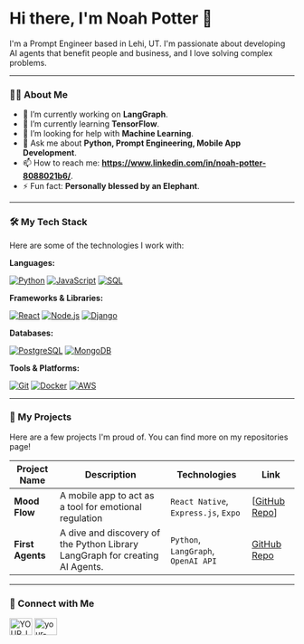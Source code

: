 # Hi there, I'm Noah Potter 👋

I'm a Prompt Engineer based in Lehi, UT. I'm passionate about developing AI agents that benefit people and business, and I love solving complex problems.

---

### 👨‍💻 About Me

-   🔭 I’m currently working on **LangGraph**.
-   🌱 I’m currently learning **TensorFlow**.
-   🤔 I’m looking for help with **Machine Learning**.
-   💬 Ask me about **Python, Prompt Engineering, Mobile App Development**.
-   📫 How to reach me: **https://www.linkedin.com/in/noah-potter-8088021b6/**.
-   ⚡ Fun fact: **Personally blessed by an Elephant**.

---

### 🛠️ My Tech Stack

Here are some of the technologies I work with:

**Languages:**
<p>
    <a href="#"><img alt="Python" src="https://img.shields.io/badge/Python-3776AB?style=for-the-badge&logo=python&logoColor=white"></a>
    <a href="#"><img alt="JavaScript" src="https://img.shields.io/badge/JavaScript-F7DF1E?style=for-the-badge&logo=javascript&logoColor=black"></a>
    <a href="#"><img alt="SQL" src="https://img.shields.io/badge/SQL-025E8C?style=for-the-badge&logo=microsoft-sql-server&logoColor=white"></a>
    </p>

**Frameworks & Libraries:**
<p>
    <a href="#"><img alt="React" src="https://img.shields.io/badge/React-61DAFB?style=for-the-badge&logo=react&logoColor=black"></a>
    <a href="#"><img alt="Node.js" src="https://img.shields.io/badge/Node.js-339933?style=for-the-badge&logo=nodedotjs&logoColor=white"></a>
    <a href="#"><img alt="Django" src="https://img.shields.io/badge/Django-092E20?style=for-the-badge&logo=django&logoColor=white"></a>
    </p>

**Databases:**
<p>
    <a href="#"><img alt="PostgreSQL" src="https://img.shields.io/badge/PostgreSQL-4169E1?style=for-the-badge&logo=postgresql&logoColor=white"></a>
    <a href="#"><img alt="MongoDB" src="https://img.shields.io/badge/MongoDB-47A248?style=for-the-badge&logo=mongodb&logoColor=white"></a>
    </p>

**Tools & Platforms:**
<p>
    <a href="#"><img alt="Git" src="https://img.shields.io/badge/Git-F05032?style=for-the-badge&logo=git&logoColor=white"></a>
    <a href="#"><img alt="Docker" src="https://img.shields.io/badge/Docker-2496ED?style=for-the-badge&logo=docker&logoColor=white"></a>
    <a href="#"><img alt="AWS" src="https://img.shields.io/badge/AWS-232F3E?style=for-the-badge&logo=amazon-aws&logoColor=white"></a>
    </p>

---

### 🚀 My Projects

Here are a few projects I'm proud of. You can find more on my repositories page!

| Project Name | Description | Technologies | Link |
|--------------|-------------|--------------|------|
| **Mood Flow** | A mobile app to act as a tool for emotional regulation | `React Native`, `Express.js`, `Expo` | [[GitHub Repo](https://github.com/nopot22/MoodFlow)] |
| **First Agents** | A dive and discovery of the Python Library LangGraph for creating AI Agents. | `Python`, `LangGraph`, `OpenAI API` | [GitHub Repo](https://github.com/nopot22/first_agents) |

---

### 🔗 Connect with Me

<p align="left">
<a href="[https://linkedin.com/in/noah-potter-8088021b6]" target="blank"><img align="center" src="https://raw.githubusercontent.com/rahuldkjain/github-profile-readme-generator/master/src/images/icons/Social/linked-in-alt.svg" alt="YOUR_LINKEDIN_USERNAME" height="30" width="40" /></a>
<a href="https://www.noahjpotter.com/" target="blank"><img align="center" src="https://raw.githubusercontent.com/rahuldkjain/github-profile-readme-generator/master/src/images/icons/Social/rss.svg" alt="your-personal-website.com" height="30" width="40" /></a>
</p>
